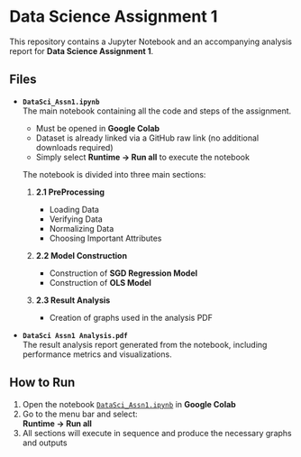 # Data Science Assignment 1

This repository contains a Jupyter Notebook and an accompanying analysis report for **Data Science Assignment 1**.

## Files
- **`DataSci_Assn1.ipynb`**  
  The main notebook containing all the code and steps of the assignment.  
  - Must be opened in **Google Colab**  
  - Dataset is already linked via a GitHub raw link (no additional downloads required)  
  - Simply select **Runtime → Run all** to execute the notebook  

  The notebook is divided into three main sections:

  1. **2.1 PreProcessing**  
     - Loading Data  
     - Verifying Data  
     - Normalizing Data  
     - Choosing Important Attributes  

  2. **2.2 Model Construction**  
     - Construction of **SGD Regression Model**  
     - Construction of **OLS Model**  

  3. **2.3 Result Analysis**  
     - Creation of graphs used in the analysis PDF  

- **`DataSci Assn1 Analysis.pdf`**  
  The result analysis report generated from the notebook, including performance metrics and visualizations.

## How to Run
1. Open the notebook [`DataSci_Assn1.ipynb`](./DataSci_Assn1.ipynb) in **Google Colab**  
2. Go to the menu bar and select:  
   **Runtime → Run all**  
3. All sections will execute in sequence and produce the necessary graphs and outputs  

